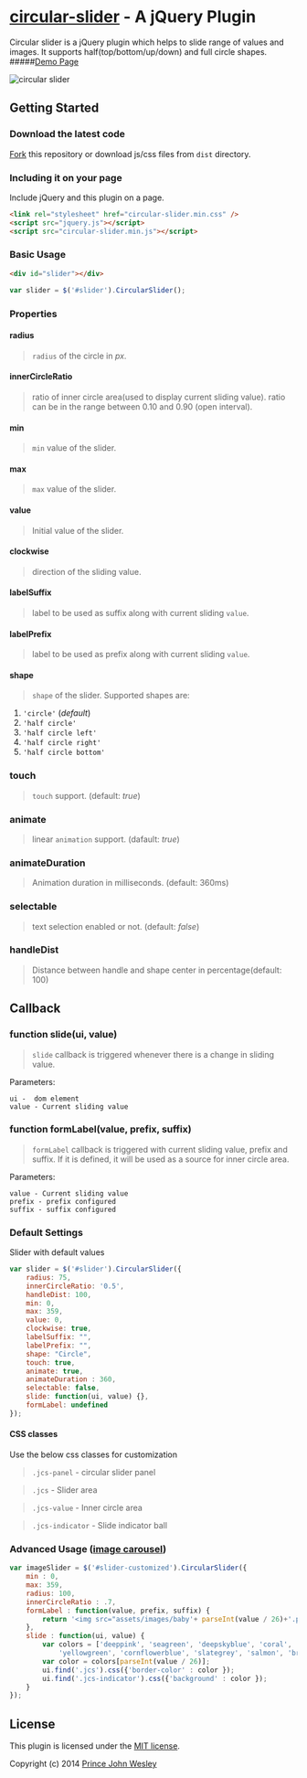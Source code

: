[circular-slider](http://www.toolitup.com/circular-slider.html) - A jQuery Plugin
===============
Circular slider is a jQuery plugin which helps to slide range of values and images. It supports half(top/bottom/up/down) and full circle shapes.
#####[Demo Page](http://www.toolitup.com/circular-slider.html)


![circular slider](http://www.toolitup.com/assets/images/circular-slider-demo.png)

## Getting Started

### Download the latest code


[Fork](https://github.com/princejwesley/circular-slider) this repository or download js/css files from  `dist` directory.

### Including it on your page

Include jQuery and this plugin on a page.

```html
<link rel="stylesheet" href="circular-slider.min.css" />
<script src="jquery.js"></script>
<script src="circular-slider.min.js"></script>
```

### Basic Usage
```html
<div id="slider"></div>
```
```javascript
var slider = $('#slider').CircularSlider();

```
### Properties
#### radius
> `radius` of the circle in *px*.

#### innerCircleRatio
> ratio of inner circle area(used to display current sliding value). ratio can be in the range between 0.10 and 0.90 (open interval).

#### min
> `min` value of the slider.

#### max
> `max` value of the slider.

#### value
> Initial value of the slider.

#### clockwise
> direction of the sliding value.

#### labelSuffix
> label to be used as suffix along with current sliding `value`.

#### labelPrefix
> label to be used as prefix along with current sliding `value`.

#### shape
> `shape` of the slider. Supported shapes are:

1. `'circle'` (*default*)
2. `'half circle'`
3. `'half circle left'`
4. `'half circle right'`
5. `'half circle bottom'`

### touch
> `touch` support. (default: *true*)

### animate
>linear `animation` support. (dafault: *true*)

### animateDuration
> Animation duration in milliseconds. (default: 360ms)

### selectable
> text selection enabled or not. (default: *false*)

### handleDist
> Distance between handle and shape center in percentage(default: 100)

## Callback
### function slide(ui, value)
> `slide` callback is triggered whenever there is a change in sliding value.

Parameters:
```
ui -  dom element
value - Current sliding value
```

### function formLabel(value, prefix, suffix)
> `formLabel` callback is triggered with current sliding value, prefix and suffix.
If it is defined, it will be used as a source for inner circle area.

Parameters:
```
value - Current sliding value
prefix - prefix configured
suffix - suffix configured
```

### Default Settings
Slider with default values
```javascript
var slider = $('#slider').CircularSlider({
    radius: 75,
    innerCircleRatio: '0.5',
    handleDist: 100,
    min: 0,
    max: 359,
    value: 0,
    clockwise: true,
    labelSuffix: "",
    labelPrefix: "",
    shape: "Circle",
    touch: true,
    animate: true,
    animateDuration : 360,
    selectable: false,
    slide: function(ui, value) {},
    formLabel: undefined
});
```

#### CSS classes
Use the below css classes for customization
> `.jcs-panel` - circular slider panel

> `.jcs` - Slider area

> `.jcs-value` - Inner circle area

> `.jcs-indicator` - Slide indicator ball

### Advanced Usage ([image carousel](http://www.toolitup.com/circular-slider.html))
```javascript
var imageSlider = $('#slider-customized').CircularSlider({
	min : 0,
	max: 359,
	radius: 100,
	innerCircleRatio : .7,
	formLabel : function(value, prefix, suffix) {
		return '<img src="assets/images/baby'+ parseInt(value / 26)+'.png"></img>';
	},
	slide : function(ui, value) {
		var colors = ['deeppink', 'seagreen', 'deepskyblue', 'coral', 'cadetblue', 'olive', 'chocolate',
        	'yellowgreen', 'cornflowerblue', 'slategrey', 'salmon', 'brown', 'darkgoldenrod', 'dimgrey'];
		var color = colors[parseInt(value / 26)];
		ui.find('.jcs').css({'border-color' : color });
		ui.find('.jcs-indicator').css({'background' : color });
	}
});

```


## License
This plugin is licensed under the [MIT license](https://github.com/princejwesley/circular-slider/blob/master/LICENSE).

Copyright (c) 2014 [Prince John Wesley](http://www.toolitup.com)

